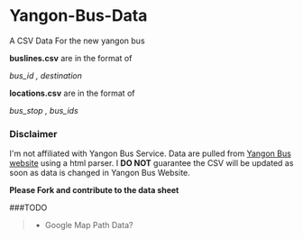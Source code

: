 # Yangon-Bus-Data
A CSV Data For the new yangon bus

**buslines.csv** are in the format of 

*bus_id , destination*

**locations.csv** are in the format of 

*bus_stop , bus_ids*

### Disclaimer
I'm not affiliated with Yangon Bus Service. Data are pulled from [Yangon Bus website](http://yangonbus.com/) using a html parser. I **DO NOT** guarantee the CSV will be updated as soon as data is changed in Yangon Bus Website.

**Please Fork and contribute to the data sheet**

###TODO
>* Google Map Path Data?
